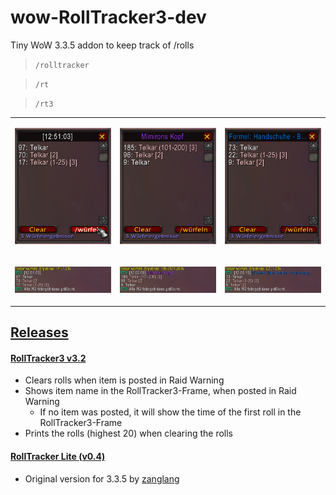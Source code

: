 # wow-RollTracker3-dev
Tiny WoW 3.3.5 addon to keep track of /rolls 
 
> `/rolltracker`

> `/rt`

> `/rt3`
<table border="0">
 <tr>
    <td><p align="center"><img src="_IMG/Frame%202.png"></p></td>
    <td><p align="center"><img src="_IMG/Frame%203.png"></p></td>
    <td><p align="center"><img src="_IMG/Frame%204.png"></p></td>
 </tr>
 <tr>
    <td><p align="center"><img src="_IMG/Chat%202.png"></p></td>
    <td><p align="center"><img src="_IMG/Chat%204.png"></p></td>
    <td><p align="center"><img src="_IMG/Chat%206.png"></p></td>
 </tr>
</table>


## [Releases](https://github.com/telkar-rg/wow-RollTracker3-dev/releases)
#### [RollTracker3 v3.2](https://github.com/telkar-rg/wow-RollTracker3-dev/releases/tag/v3.2)
- Clears rolls when item is posted in Raid Warning
- Shows item name in the RollTracker3-Frame, when posted in Raid Warning
  - If no item was posted, it will show the time of the first roll in the RollTracker3-Frame
- Prints the rolls (highest 20) when clearing the rolls

#### [RollTracker Lite (v0.4)](https://github.com/telkar-rg/wow-RollTracker3-dev/releases/tag/v0.4)
- Original version for 3.3.5 by [zanglang](https://github.com/zanglang/rolltracker)
